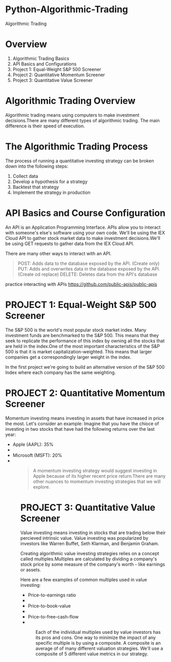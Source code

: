 # Python-Algorithmic-Trading
Algorithmic Trading

# Overview
1. Algorithmic Trading Basics
2. API Basics and Configurations
3. Project 1: Equal-Weight S&P 500 Screener
4. Project 2: Quantitative Momentum Screener
5. Project 3: Quantitative Value Screener

# Algorithmic Trading Overview
Algorithmic trading means using computers to make investment decisions.There are many different types of algorithmic trading. The main difference is their speed of execution.

# The Algorithmic Trading Process
The process of running a quantitative investing strategy can be broken down into the following steps:
1. Collect data
2. Develop a hypothesis for a strategy
3. Backtest that strategy
4. Implement the strategy in production

# API  Basics and Course Configuration
An API is an Application Programming Interface. APIs allow you to interact with someone's else's software using your own code.
We'll be using the IEX Cloud API to gather stock market data to make investment decisions.We'll be using GET requests to gather data 
from the IEX Cloud API.

There are many other ways to interact with an API.
>POST: Adds data to the database exposed by the API. (Create only)
>PUT: Adds and overwrites data in the database exposed by the API. (Create od replace)
>DELETE: Deletes data from the API's database

practice interacting with APIs
https://github.com/public-apis/public-apis

# PROJECT 1: Equal-Weight S&P 500 Screener
The S&P 500 is the world's most popular stock market index. Many investment funds are benchmarked to the S&P 500. This means that they seek to replicate the performance of this index by owning all the stocks that are held in the index.One of the most important characteristics of the S&P 500 is that it is market capitalization-weighted. This means that larger companies get a correspondingly larger weight in the index.

In the first project we're going to build an alternative version of the S&P 500 Index where each company has the same weighting. 

# PROJECT 2: Quantitative Momentum Screener
Momentum investing means investing in assets that have increased in price the most. Let's consider an example: Imagine that you have the chioce of investing in two stocks that have had the following returns over the last year: 
<ul>
  <li> Apple (AAPL): 35%<li/>
  <li> Microsoft (MSFT): 20%<li/>
<ul/>
  
> A momentum investing strategy would suggest investing in Apple because of its higher recent price return.There are many other nuances to  momentum investing strategies that we will explore.

# PROJECT 3: Quantitative Value Screener
Value investing means investing in stocks that are trading below their percieved intrinsic value. Value investing was popularized by investors like Warren Buffet, Seth Klarman, and Benjamin Graham.

Creating algorithmic value investing strategies relies on a concept called multiples.Multiples are calculated by dividing a company's stock price by some measure of the company's worth - like earnings or assets.

Here are a few examples of common multiples used in  value investing:
<ul>
  <li> Price-to-earnings ratio<li/>
  <li> Price-to-book-value<li/>
  <li> Price-to-free-cash-flow<li/>
<ul/>
  
Each of the individual multiples used by value investors has its pros and cons. One way to minimize the impact of any specific multiple is by using a composite. A composite is an average of of many different valuation strategies. We'll use a composite of 5 different value metrics in our strategy.
